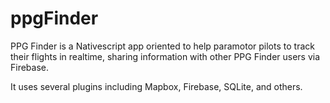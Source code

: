 # ppgFinder

PPG Finder is a Nativescript app oriented to help paramotor pilots to track their flights in realtime, sharing information with other PPG Finder users via Firebase.

It uses several plugins including Mapbox, Firebase, SQLite, and others.
